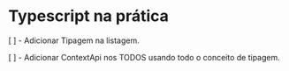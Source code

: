 # Typescript na prática

[ ] - Adicionar Tipagem na listagem.

[ ] - Adicionar ContextApi nos TODOS usando todo o conceito de tipagem.